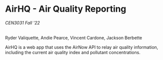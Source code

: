 # AirHQ - Air Quality Reporting
###### CEN3031 Fall '22
Ryder Valiquette, Andie Pearce, Vincent Cardone, Jackson Berbette

AirHQ is a web app that uses the AirNow API to relay air quality information, including the current air quality index and pollutant concentrations. 
